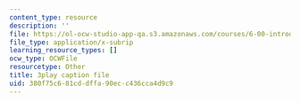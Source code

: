```yaml
---
content_type: resource
description: ''
file: https://ol-ocw-studio-app-qa.s3.amazonaws.com/courses/6-00-introduction-to-computer-science-and-programming-fall-2008/380f75c681cddffa90ecc436cca4d9c9_SuOIpJnn888.srt
file_type: application/x-subrip
learning_resource_types: []
ocw_type: OCWFile
resourcetype: Other
title: 3play caption file
uid: 380f75c6-81cd-dffa-90ec-c436cca4d9c9
---
```

